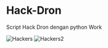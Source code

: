 # Hack-Dron
Script Hack Dron dengan python Work

<img src="https://cdn1-production-images-kly.akamaized.net/sEhrh8UMhYHbU7vOmlzYaF8ZUPw=/750x416/smart/filters:quality(75):strip_icc():format(webp)/kly-media-production/medias/1588999/original/067512300_1494308992-000_par7480350.jpg" alt=Hackers>

<img src="https://akcdn.detik.net.id/visual/2020/11/23/infografisawas-dibobol-hacker-jangan-pakai-10-password-buruk-ini_169.jpeg?w=360&q=90" alt=Hackers2>


